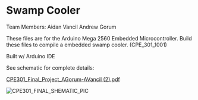 
# Swamp Cooler

Team Members:
Aidan Vancil
Andrew Gorum

These files are for the Arduino Mega 2560 Embedded Microcontroller. 
Build these files to compile a embedded swamp cooler. (CPE_301_1001)

Built w/ Arduino IDE

See schematic for complete details:

[CPE301_Final_Project_AGorum-AVancil (2).pdf](https://github.com/aidanvancil/arduino_swamp_cooler/files/10180751/CPE301_Final_Project_AGorum-AVancil.2.pdf)


![CPE301_FINAL_SHEMATIC_PIC](https://user-images.githubusercontent.com/112589047/206311147-166db538-a1e5-487a-9adf-e8cf81baa0f8.JPG)

